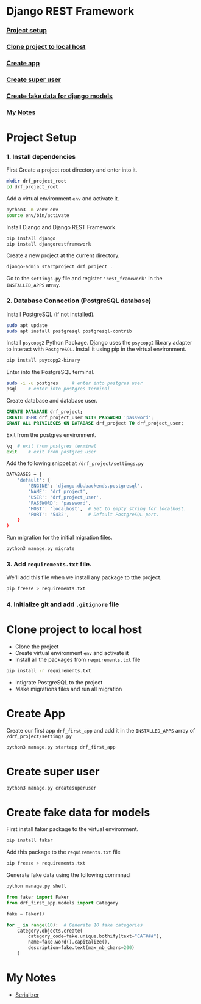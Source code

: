 # Django REST Framework 
### [Project setup](#project-setup)
### [Clone project to local host](#clone-project-to-local-host)
### [Create app](#create-app)
### [Create super user](#create-super-user)
### [Create fake data for django models](#create-fake-data-for-models)
### [My Notes](#my-notes)

# Project Setup

### 1. Install dependencies
First Create a project root directory and enter into it. 
```bash
mkdir drf_project_root
cd drf_project_root
```
Add a virtual environment `env` and activate it.
```bash
python3 -m venv env
source env/bin/activate
```
Install Django and Django REST Framework.
```bash
pip install django
pip install djangorestframework
```
Create a new project at the current directory.
```bash
django-admin startproject drf_project .
```
Go to the `settings.py` file and register `'rest_framework'` in the `INSTALLED_APPS` array.

### 2. Database Connection (PostgreSQL database)
Install PostgreSQL (if not installed).
```bash
sudo apt update
sudo apt install postgresql postgresql-contrib
```
Install `psycopg2` Python Package. Django uses the `psycopg2` library adapter to interact with `PostgreSQL`. Install it using pip in the virtual environment.
```bash
pip install psycopg2-binary
```
Enter into the PostgreSQL terminal.
```bash
sudo -i -u postgres     # enter into postgres user
psql    # enter into postgres terminal
```
Create database and database user.
```sql
CREATE DATABASE drf_project;
CREATE USER drf_project_user WITH PASSWORD 'password';
GRANT ALL PRIVILEGES ON DATABASE drf_project TO drf_project_user;
``` 
Exit from the postgres environment.
```bash
\q  # exit from postgres terminal
exit    # exit from postgres user
```
Add the following snippet at `/drf_project/settings.py`
```bash
DATABASES = {
    'default': {
        'ENGINE': 'django.db.backends.postgresql',
        'NAME': 'drf_project',
        'USER': 'drf_project_user',
        'PASSWORD': 'password',
        'HOST': 'localhost',  # Set to empty string for localhost.
        'PORT': '5432',       # Default PostgreSQL port.
    }
}
```

Run migration for the initial migration files.
```bash
python3 manage.py migrate
```

### 3. Add `requirements.txt` file. 
We'll add this file when we install any package to tthe project.
```bash
pip freeze > requirements.txt
```

### 4. Initialize git and add `.gitignore` file

# Clone project to local host
- Clone the project
- Create virtual environment `env` and activate it
- Install all the packages from `requirements.txt` file 
```bash
pip install -r requirements.txt
```
- Intigrate PostgreSQL to the project
- Make migrations files and run all migration

# Create App
Create our first app `drf_first_app` and add it in the `INSTALLED_APPS` array of `/drf_project/settings.py`
```bash
python3 manage.py startapp drf_first_app
```

# Create super user
```bash
python3 manage.py createsuperuser
```

# Create fake data for models
First install faker package to the virtual environment.
```bash
pip install faker
```
Add this package to the `requirements.txt` file
```bash
pip freeze > requirements.txt
```
Generate fake data using the following commnad
```bash
python manage.py shell
```
```python
from faker import Faker
from drf_first_app.models import Category

fake = Faker()

for _ in range(10):  # Generate 10 fake categories
    Category.objects.create(
        category_code=fake.unique.bothify(text="CAT###"),
        name=fake.word().capitalize(),
        description=fake.text(max_nb_chars=200)
    )

```

# My Notes
- [Serializer](/Notes/1.%20Serializer.md)
